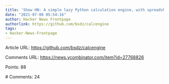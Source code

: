 ```yaml
---
title: 'Show HN: A simple lazy Python calculation engine, with spreadsheet demo'
date: "2021-07-08 05:54:16"
author: Hacker News Frontpage
authorlink: https://github.com/bsdz/calcengine
tags:
- Hacker-News-Frontpage
---
```


<p>Article URL: <a href="https://github.com/bsdz/calcengine">https://github.com/bsdz/calcengine</a></p>
<p>Comments URL: <a href="https://news.ycombinator.com/item?id=27768826">https://news.ycombinator.com/item?id=27768826</a></p>
<p>Points: 88</p>
<p># Comments: 24</p>
